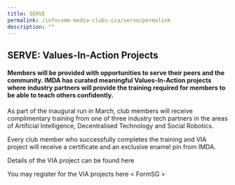 ```yaml
---
title: SERVE
permalink: /infocomm-media-clubs-cca/serve/permalink
description: ""
---
```

## SERVE: Values-In-Action Projects

#### Members will be provided with opportunities to serve their peers and the community. IMDA has curated meaningful Values-In-Action projects where industry partners will provide the training required for members to be able to teach others confidently.

As part of the inaugural run in March, club members will receive complimentary training from one of three industry tech partners in the areas of Artificial Intelligence, Decentralised Technology and Social Robotics. 

Every club member who successfully completes the training and VIA project will receive a certificate and an exclusive enamel pin from IMDA.

Details of the VIA project can be found here  

You may register for the VIA projects here &lt; FormSG &gt;